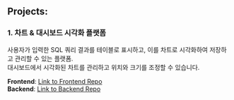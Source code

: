 ## Projects:

### 1. 차트 & 대시보드 시각화 플랫폼
사용자가 입력한 SQL 쿼리 결과를 테이블로 표시하고, 이를 차트로 시각화하여 저장하고 관리할 수 있는 플랫폼.  
대시보드에서 시각화된 차트를 관리하고 위치와 크기를 조정할 수 있습니다.  

**Frontend**: [Link to Frontend Repo](https://github.com/kwak513/chart-board-front)  
**Backend**: [Link to Backend Repo](https://github.com/kwak513/chart-board-back)

